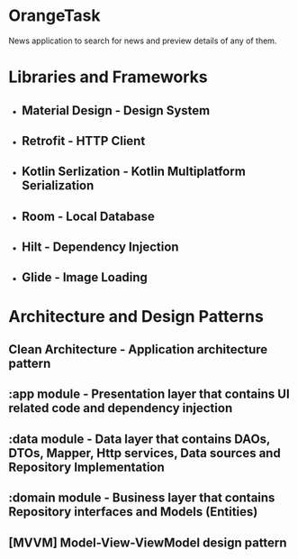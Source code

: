 # OrangeTask
News application to search for news and preview details of any of them.

# Libraries and Frameworks
- ## Material Design - Design System
* ## Retrofit - HTTP Client
+ ## Kotlin Serlization - Kotlin Multiplatform Serialization
- ## Room - Local Database
- ## Hilt - Dependency Injection
- ## Glide - Image Loading

# Architecture and Design Patterns
## Clean Architecture - Application architecture pattern
## :app module - Presentation layer that contains UI related code and dependency injection
## :data module - Data layer that contains DAOs, DTOs, Mapper, Http services, Data sources and Repository Implementation
## :domain module - Business layer that contains Repository interfaces and Models (Entities)
## [MVVM] Model-View-ViewModel design pattern
